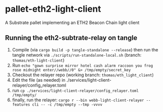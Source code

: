 # pallet-eth2-light-client
A Substrate pallet implementing an ETH2 Beacon Chain light client

## Running the eth2-subtrate-relay on tangle

1. Compile (via `cargo build -p tangle-standalone --release`) then run the tangle network via `./scripts/run-standalone-local.sh` (branch: `thomas/eth-light-client`)
2. Run `echo "gown surprise mirror hotel cash alarm raccoon you frog rose midnight enter//webb//0" &> /tmp/empty/secret_key`
4. Checkout the relayer repo (working branch: `thomas/eth_light_client`)
5. Edit the file (as needed) in ./services/light-client-relayer/config_relayer.toml
6. run `cp ./services/light-client-relayer/config_relayer.toml /tmp/empty/`
7. finally, run the relayer: `cargo r --bin webb-light-client-relayer --features cli -- -c /tmp/empty --tmp -vvvv`
